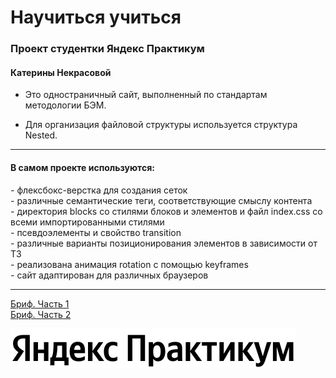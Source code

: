 # Научиться учиться
### Проект студентки Яндекс Практикум
#### Катерины Некрасовой

* Это одностраничный сайт, выполненный по стандартам методологии БЭМ.

* Для организация файловой структуры используется структура Nested.
_______

#### В самом проекте используются:

_-_ флексбокс-верстка для создания сеток  
_-_ различные семантические теги, соответствующие смыслу контента   
_-_ директория blocks со стилями блоков и элементов и файл index.css со всеми импортированными стилями  
_-_ псевдоэлементы и свойство transition  
_-_ различные варианты позиционирования элементов в зависимости от ТЗ  
_-_ реализована анимация rotation с помощью keyframes  
_-_ сайт адаптирован для различных браузеров  
_______

[Бриф. Часть 1](https://code.s3.yandex.net/web-developer/project-1/sprint-1-brief.pdf)  
[Бриф. Часть 2](https://code.s3.yandex.net/web-developer/project-1/sprint-2-brief.pdf)  

[![Яндекс лого](https://github.com/californikate/how-to-learn/blob/main/images/logo_place_header.svg)](https://practicum.yandex.ru/)

